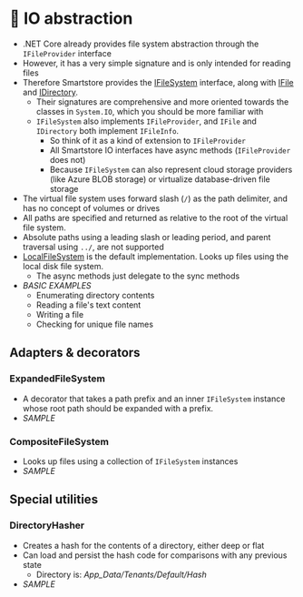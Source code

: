 # 🥚 IO abstraction

* .NET Core already provides file system abstraction through the `IFileProvider` interface
* However, it has a very simple signature and is only intended for reading files
* Therefore Smartstore provides the [IFileSystem](https://github.com/smartstore/Smartstore/blob/main/src/Smartstore/IO/IFileSystem.cs) interface, along with [IFile](https://github.com/smartstore/Smartstore/blob/main/src/Smartstore/IO/IFile.cs) and [IDirectory](https://github.com/smartstore/Smartstore/blob/main/src/Smartstore/IO/IDirectory.cs).
  * Their signatures are comprehensive and more oriented towards the classes in `System.IO`, which you should be more familiar with
  * `IFileSystem` also implements `IFileProvider`, and `IFile` and `IDirectory` both implement `IFileInfo`.
    * So think of it as a kind of extension to `IFileProvider`
    * All Smartstore IO interfaces have async methods (`IFileProvider` does not)
    * Because `IFileSystem` can also represent cloud storage providers (like Azure BLOB storage) or virtualize database-driven file storage
* The virtual file system uses forward slash (`/`) as the path delimiter, and has no concept of volumes or drives
* All paths are specified and returned as relative to the root of the virtual file system.
* Absolute paths using a leading slash or leading period, and parent traversal using `../`, are not supported
* [LocalFileSystem](https://github.com/smartstore/Smartstore/blob/main/src/Smartstore/IO/LocalFileSystem/LocalFileSystem.cs) is the default implementation. Looks up files using the local disk file system.
  * The async methods just delegate to the sync methods
* _BASIC EXAMPLES_
  * Enumerating directory contents
  * Reading a file's text content
  * Writing a file
  * Checking for unique file names

## Adapters & decorators

### ExpandedFileSystem

* A decorator that takes a path prefix and an inner `IFileSystem` instance whose root path should be expanded with a prefix.
* _SAMPLE_

### CompositeFileSystem

* Looks up files using a collection of `IFileSystem` instances
* _SAMPLE_

## Special utilities

### DirectoryHasher

* Creates a hash for the contents of a directory, either deep or flat
* Can load and persist the hash code for comparisons with any previous state
  * Directory is: _App\_Data/Tenants/Default/Hash_
* _SAMPLE_


